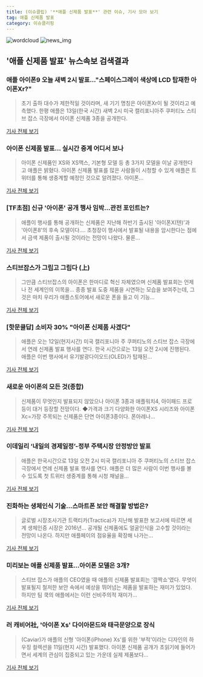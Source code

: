 ```yaml
---
title: (이슈클립) '**애플 신제품 발표**' 관련 이슈, 기사 모아 보기
tag: 애플 신제품 발표
category: 이슈클리핑
---
```

![wordcloud](https://s3.ap-northeast-2.amazonaws.com/lyrics101-wordcloud/2018-09-13-1536773593.png)
![news_img](https://user-images.githubusercontent.com/42597476/44507050-1206f400-a6e4-11e8-8d98-7ffbfebb353f.png)
## **'**애플 신제품 발표**'** 뉴스속보 검색결과
### 애플 아이폰9 오늘 새벽 2시 발표..."스페이스그레이 색상에 LCD 탑재한 아이폰Xr?"

>초기 출하 대수가 제한적일 것이라며, 새 기기 명칭은 아이폰Xr이 될 것이라고 예측했다. 한평 애플은 13일(한국 시간) 새벽 2시 미국 캘리포니아주 쿠퍼티노 스티브 잡스 극장에서 아이폰 신제품 3종을 공개한다.

<a href="http://www.kookje.co.kr/news2011/asp/newsbody.asp?code=0200&key=20180913.99099005217" target="_blank">기사 전체 보기</a>

### 아이폰 신제품 발표… 실시간 중계 어디서 보나

>아이폰 신제품인 XS와 XS맥스, 기본형 모델 등 총 3가지 모델을 이날 공개한다고 애플은 밝혔다. 아이폰 신제품 발표를 많은 사람들이 시청할 수 있게 애플은 트위터를 통해 생중계할 예정인 것으로 알려졌다. 아이폰...

<a href="http://www.greened.kr/news/articleView.html?idxno=75280" target="_blank">기사 전체 보기</a>

### [TF초점] 신규 '아이폰' 공개 행사 임박…관전 포인트는?

>애플이 행사를 통해 공개하는 신제품은 지난해 하반기 출시된 '아이폰X(텐)'과 '아이폰8'의 후속 모델이다.... 초청장이 행사에서 발표될 내용을 암시한다는 점에서 금색 제품이 출시될 것이라는 전망이 나왔다. 물론...

<a href="http://news.tf.co.kr/read/economy/1732896.htm" target="_blank">기사 전체 보기</a>

### 스티브잡스가 그립고 그립다 (上)

>그만큼 스티브잡스의 아이폰은 한마디로 혁신 자체였으며 신제품 발표회는 언제나 전 세계인의 이목을... 종종 발표 도중 제품을 시연하는 모습을 보여주는데, 그것은 마치 우리가 애플스토어에서 새로운 폰을 들고 이 기능...

<a href="http://www.ujeil.com/news/articleView.html?idxno=214990" target="_blank">기사 전체 보기</a>

### [핫문쿨답] 소비자 30% "아이폰 신제품 사겠다"

>애플은 오는 12일(현지시간) 미국 캘리포니아 주 쿠퍼티노의 스티브 잡스 극장에서 연례 신제품 발표 행사를 연다. 한국 시간으로는 13일 오전 2시에 진행된다. 애플은 이번 행사에서 유기발광다이오드(OLED)가 탑재된...

<a href="http://www.zdnet.co.kr/ArticleView.asp?artice_id=20180912170557" target="_blank">기사 전체 보기</a>

### 새로운 아이폰의 모든 것(종합)

>신제품이 무엇인지 발표되지 않았으나 아이폰 3종과 애플워치4, 아이패드 프로 등이 대거 등장할 전망이다. ◆가격과 크기 다양화한 아이폰XS 시리즈와 아이폰Xc=가장 주목되는 신제품은 단연 아이폰3종이다. 폰아레나...

<a href="http://view.asiae.co.kr/news/view.htm?idxno=2018091214372903067" target="_blank">기사 전체 보기</a>

### 이데일리 ‘내일의 경제일정’-정부 주택시장 안정방안 발표

>애플은 한국시간으로 13일 오전 2시 미국 캘리포니아 주 쿠퍼티노의 스티브 잡스 극장에서 연례 신제품 발표 행사를 연다. 애플은 더 많은 사람이 이번 행사를 볼 수 있도록 첫 트위터 생중계를 통해 시청 채널을...

<a href="http://www.edaily.co.kr/news/newspath.asp?newsid=04398486619339464" target="_blank">기사 전체 보기</a>

### 진화하는 생체인식 기술…스마트폰 보안 해결할 방법은?

>글로벌 시장조사기관 트랙티카(Tractica)가 지난해 발표한 보고서에 따르면 세계 생체인증 시장은 2016년... 공개될 신제품에도 얼굴인식을 고수할 것이라는 전망이 나온다. 하지만 애플페이의 점유율을 확장해 나가는...

<a href="http://www.wikileaks-kr.org/news/articleView.html?idxno=34978" target="_blank">기사 전체 보기</a>

### 미리보는 **애플 신제품 발표**…아이폰 모델은 3개?

>스티브 잡스가 애플의 CEO였을 때 애플의 신제품 발표회는 '깜짝쇼'였다. 무엇이 발표될지 철저한 보안 속에서 예상을 뛰어넘는 제품을 발표하는 재미가 있었다. 하지만 팀 쿡의 애플에서는 이런 신비주의적 재미가...

<a href="http://news.kbs.co.kr/news/view.do?ncd=4037644&ref=A" target="_blank">기사 전체 보기</a>

### 러 캐비어社, '아이폰 Xs' 다이아몬드와 태극문양으로 장식

>(Caviar)가 애플의 신형 '아이폰(iPhone) Xs'를 위한 '부적'이라는 디자인의 하우징 컬렉션을 11일(현지 시간) 발표했다. 아이폰 신제품 공개가 초읽기에 들어가면서 세계의 관심이 집중되고 있는 가운데 실제 제품보다...

<a href="http://www.g-enews.com/ko-kr/news/article/news_all/201809121434125243d6eb469fd3_1/article.html" target="_blank">기사 전체 보기</a>



